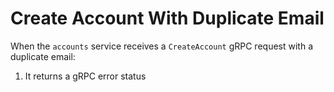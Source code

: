 # Create Account With Duplicate Email

When the `accounts` service receives a `CreateAccount` gRPC request with a duplicate email:

1. It returns a gRPC error status
